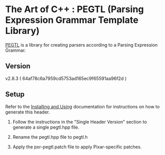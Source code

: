 # The Art of C++ : PEGTL (Parsing Expression Grammar Template Library)

[PEGTL](https://github.com/taocpp/PEGTL) is a library for creating
parsers according to a Parsing Expression Grammar.

## Version

v2.8.3 ( 64af78c6a7959cd5753ad165ec9f65591aa96f2d )

## Setup

Refer to the [Installing and Using](https://github.com/taocpp/PEGTL/blob/2.x/doc/Installing-and-Using.md)
documentation for instructions on how to generate this header.

1. Follow the instructions in the "Single Header Version" section to generate
   a single pegtl.hpp file.

2. Rename the pegtl.hpp file to pegtl.h

3. Apply the pxr-pegtl.patch file to apply Pixar-specific patches.
